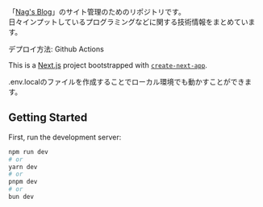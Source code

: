 「[Nag's Blog](https://nag-ryo.com/)」のサイト管理のためのリポジトリです。  
日々インプットしているプログラミングなどに関する技術情報をまとめています。  

デプロイ方法: Github Actions


This is a [Next.js](https://nextjs.org) project bootstrapped with [`create-next-app`](https://nextjs.org/docs/app/api-reference/cli/create-next-app).

.env.localのファイルを作成することでローカル環境でも動かすことができます。

## Getting Started

First, run the development server:

```bash
npm run dev
# or
yarn dev
# or
pnpm dev
# or
bun dev
```
